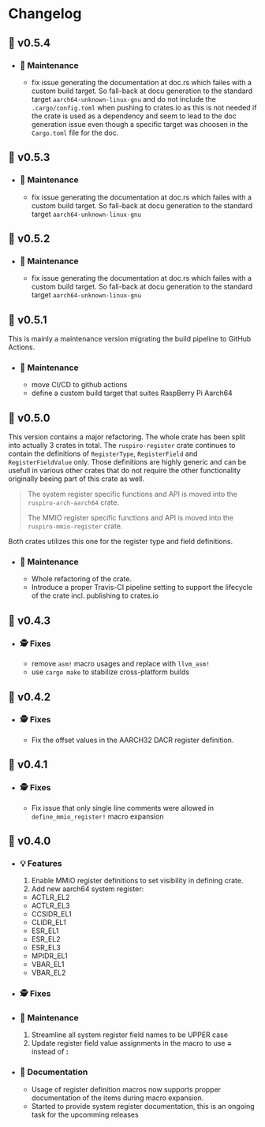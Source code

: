 # Changelog

## :peach: v0.5.4

- ### :wrench: Maintenance

  - fix issue generating the documentation at doc.rs which failes with a custom build target. So fall-back at docu generation to the standard target `aarch64-unknown-linux-gnu` and do not include the `.cargo/config.toml` when pushing to crates.io as this is not needed if the crate is used as a dependency and seem to lead to the doc generation issue even though a specific target was choosen in the `Cargo.toml` file for the doc.

## :peach: v0.5.3

- ### :wrench: Maintenance

  - fix issue generating the documentation at doc.rs which failes with a custom build target. So fall-back at docu generation to the standard target `aarch64-unknown-linux-gnu`
  
## :peach: v0.5.2

- ### :wrench: Maintenance

  - fix issue generating the documentation at doc.rs which failes with a custom build target. So fall-back at docu generation to the standard target `aarch64-unknown-linux-gnu`
  
## :peach: v0.5.1

This is mainly a maintenance version migrating the build pipeline to GitHub Actions.

- ### :wrench: Maintenance

  - move CI/CD to github actions
  - define a custom build target that suites RaspBerry Pi Aarch64

## :peach: v0.5.0

  This version contains a major refactoring. The whole crate has been split into actually 3 crates in total. The `ruspiro-register` crate continues to contain the definitions of `RegisterType`, `RegisterField` and `RegisterFieldValue` only. Those definitions are highly generic and can be usefull in various other crates that do not require the other functionality originally beeing part of this crate as well.

  > The system register specific functions and API is moved into the `ruspiro-arch-aarch64` crate.
  >
  > The MMIO register specific functions and API is moved into the `ruspiro-mmio-register` crate.

  Both crates utilizes this one for the register type and field definitions. 

  - ### :wrench: Maintenance

    - Whole refactoring of the crate.
    - Introduce a proper Travis-CI pipeline setting to support the lifecycle of the crate incl. publishing to crates.io

## :banana: v0.4.3
  - ### :detective: Fixes
    - remove `asm!` macro usages and replace with `llvm_asm!`
    - use `cargo make` to stabilize cross-platform builds
    
## :pizza: v0.4.2
  - ### :detective: Fixes
    - Fix the offset values in the AARCH32 DACR register definition.
    
## :pizza: v0.4.1
  - ### :detective: Fixes
    - Fix issue that only single line comments were allowed in ``define_mmio_register!`` macro expansion
    
## :pizza: v0.4.0
  - ### :bulb: Features
    1. Enable MMIO register definitions to set visibility in defining crate.<br>
    2. Add new aarch64 system register:
      - ACTLR_EL2
      - ACTLR_EL3
      - CCSIDR_EL1
      - CLIDR_EL1
      - ESR_EL1
      - ESR_EL2
      - ESR_EL3
      - MPIDR_EL1
      - VBAR_EL1
      - VBAR_EL2
      
  - ### :detective: Fixes
    
  - ### :wrench: Maintenance
    1. Streamline all system register field names to be UPPER case
    2. Update register field value assignments in the macro to use **=** instead of **:**
    
  - ### :book: Documentation
    - Usage of register definition macros now supports propper documentation of the items during macro
    expansion.
    - Started to provide system register documentation, this is an ongoing task for the upcomming releases
